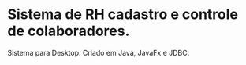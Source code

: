 # Sistema de RH cadastro e controle de colaboradores.
Sistema para Desktop.
Criado em Java, JavaFx e JDBC.
